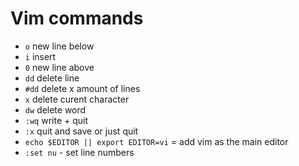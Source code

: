 # Vim commands 

- `o` new line below
- `i` insert
- `0` new line above
- `dd` delete line 
- `#dd` delete x amount of lines 
- `x` delete curent character
- `dw` delete word 
- `:wq` write + quit
- `:x` quit and save or just quit
- `echo $EDITOR || export EDITOR=vi` = add vim as the main editor
- `:set nu` - set line numbers